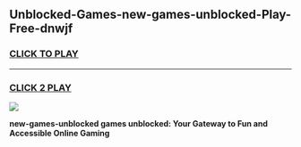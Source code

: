 
## Unblocked-Games-new-games-unblocked-Play-Free-dnwjf
<h3>
<a href="https://premium76.site?title=new-games-unblocked&ref=17A">CLICK TO PLAY</a></h3>
<hr>

<h3>
<a href="https://premium76.site?title=new-games-unblocked&ref=17A">CLICK 2 PLAY</a>
  
</h3>

<a href="https://premium76.site?title=new-games-unblocked&ref=17A"><img src="https://clearcache.store/games.png"></a>


**new-games-unblocked games unblocked: Your Gateway to Fun and Accessible Online Gaming**
